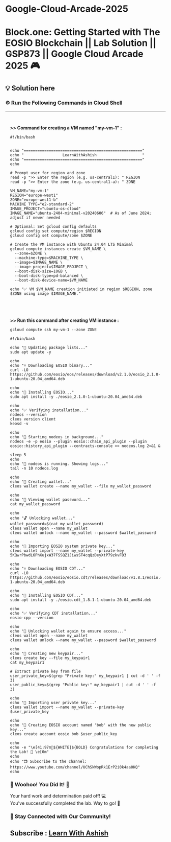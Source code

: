 # Google-Cloud-Arcade-2025

# Block.one: Getting Started with The EOSIO Blockchain || Lab Solution || GSP873 || Google Cloud Arcade 2025 🎮

## 💡 Solution here

### ⚙️ Run the Following Commands in Cloud Shell
---

<div style="padding: 15px; margin: 10px 0;">
<p><strong>>> Command for creating a VM named "my-vm-1" : </strong></p>

```
#!/bin/bash


echo "===================================================="
echo "                 LearnWithAshish                    "
echo "===================================================="
echo

# Prompt user for region and zone
read -p ">> Enter the region (e.g. us-central1): " REGION
read -p ">> Enter the zone (e.g. us-central1-a): " ZONE

VM_NAME="my-vm-1"
REGION="europe-west1"
ZONE="europe-west1-b"
MACHINE_TYPE="e2-standard-2"
IMAGE_PROJECT="ubuntu-os-cloud"
IMAGE_NAME="ubuntu-2404-minimal-v20240606"  # As of June 2024; adjust if newer needed

# Optional: Set gcloud config defaults
gcloud config set compute/region $REGION
gcloud config set compute/zone $ZONE

# Create the VM instance with Ubuntu 24.04 LTS Minimal
gcloud compute instances create $VM_NAME \
  --zone=$ZONE \
  --machine-type=$MACHINE_TYPE \
  --image=$IMAGE_NAME \
  --image-project=$IMAGE_PROJECT \
  --boot-disk-size=10GB \
  --boot-disk-type=pd-balanced \
  --boot-disk-device-name=$VM_NAME

echo "✅ VM $VM_NAME creation initiated in region $REGION, zone $ZONE using image $IMAGE_NAME."
```
</div>

<div style="padding: 15px; margin: 10px 0;">
<p><strong>>> Run this command after creating VM instance : </strong></p>

```
gcloud compute ssh my-vm-1 --zone ZONE

```
```
#!/bin/bash

echo "🔄 Updating package lists..."
sudo apt update -y

echo
echo "⬇️ Downloading EOSIO binary..."
curl -LO https://github.com/eosio/eos/releases/download/v2.1.0/eosio_2.1.0-1-ubuntu-20.04_amd64.deb

echo
echo "💾 Installing EOSIO..."
sudo apt install -y ./eosio_2.1.0-1-ubuntu-20.04_amd64.deb

echo
echo "✅ Verifying installation..."
nodeos --version
cleos version client
keosd -v

echo
echo "🚀 Starting nodeos in background..."
nodeos -e -p eosio --plugin eosio::chain_api_plugin --plugin eosio::history_api_plugin --contracts-console >> nodeos.log 2>&1 &

sleep 5
echo
echo "📡 nodeos is running. Showing logs..."
tail -n 10 nodeos.log

echo
echo "💼 Creating wallet..."
cleos wallet create --name my_wallet --file my_wallet_password

echo
echo "🔑 Viewing wallet password..."
cat my_wallet_password

echo
echo "🔓 Unlocking wallet..."
wallet_password=$(cat my_wallet_password)
cleos wallet open --name my_wallet
cleos wallet unlock --name my_wallet --password $wallet_password

echo
echo "🔐 Importing EOSIO system private key..."
cleos wallet import --name my_wallet --private-key 5KQwrPbwdL6PhXujxW37FSSQZ1JiwsST4cqQzDeyXtP79zkvFD3

echo
echo "⬇️ Downloading EOSIO CDT..."
curl -LO https://github.com/eosio/eosio.cdt/releases/download/v1.8.1/eosio.cdt_1.8.1-1-ubuntu-20.04_amd64.deb

echo
echo "💾 Installing EOSIO CDT..."
sudo apt install -y ./eosio.cdt_1.8.1-1-ubuntu-20.04_amd64.deb

echo
echo "✅ Verifying CDT installation..."
eosio-cpp --version

echo
echo "🧪 Unlocking wallet again to ensure access..."
cleos wallet open --name my_wallet
cleos wallet unlock --name my_wallet --password $wallet_password

echo
echo "🔐 Creating new keypair..."
cleos create key --file my_keypair1
cat my_keypair1

# Extract private key from file
user_private_key=$(grep "Private key:" my_keypair1 | cut -d ' ' -f 3)
user_public_key=$(grep "Public key:" my_keypair1 | cut -d ' ' -f 3)

echo
echo "🔐 Importing user private key..."
cleos wallet import --name my_wallet --private-key $user_private_key

echo
echo "👤 Creating EOSIO account named 'bob' with the new public key..."
cleos create account eosio bob $user_public_key

echo
echo -e "\e[41;97m🎉${WHITE}${BOLD} Congratulations for completing the Lab! 🎉 \e[0m"
echo
echo "📺 Subscribe to the channel: https://www.youtube.com/channel/UChSkWopRk1ErP2i0k4aa0KQ"
echo

```

### 🎉 Woohoo! You Did It! 🎉

Your hard work and determination paid off! 💻  
You've successfully completed the lab. Way to go! 🚀  

### 💬 Stay Connected with Our Community!


## Subscribe :  [Learn With Ashish](https://www.youtube.com/channel/UChSkWopRk1ErP2i0k4aa0KQ)
